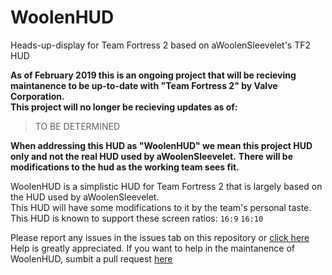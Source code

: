 # WoolenHUD
Heads-up-display for Team Fortress 2 based on aWoolenSleevelet's TF2 HUD

**As of February 2019 this is an ongoing project that will be recieving maintanence to be up-to-date with "Team Fortress 2" by Valve Corporation.**</br>
**This project will no longer be recieving updates as of:**

> TO BE DETERMINED

**When addressing this HUD as "WoolenHUD" we mean this project HUD only and not the real HUD used by aWoolenSleevelet.**
**There will be modifications to the hud as the working team sees fit.**

WoolenHUD is a simplistic HUD for Team Fortress 2 that is largely based on the HUD used by aWoolenSleevelet.</br>
This HUD will have some modifications to it by the team's personal taste.</br>
This HUD is known to support these screen ratios: `16:9` `16:10`</br>

Please report any issues in the issues tab on this repository or [click here](https://github.com/DankZone/WoolenHUD/issues)</br>
Help is greatly appreciated. If you want to help in the maintanence of WoolenHUD, sumbit a pull request [here](https://github.com/DankZone/WoolenHUD/pulls)
